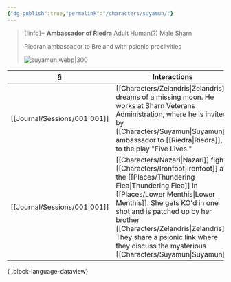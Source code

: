 ```yaml
---
{"dg-publish":true,"permalink":"/characters/suyamun/"}
---
```


> [!info]+
> **Ambassador of Riedra**
> Adult Human(?) Male
> Sharn
> 
> Riedran ambassador to Breland with psionic proclivities
> 
> ![suyamun.webp|300](/img/user/z_attachments/suyamun.webp)

| §                                | Interactions                                                                                                                                                                                                                       |
| -------------------------------- | ---------------------------------------------------------------------------------------------------------------------------------------------------------------------------------------------------------------------------------- |
| [[Journal/Sessions/001\|001]] | [[Characters/Zelandris\|Zelandris]] dreams of a missing moon. He works at Sharn Veterans Administration, where he is invited by [[Characters/Suyamun\|Suyamun]], ambassador to [[Riedra\|Riedra]], to the play "Five Lives."                                                         |
| [[Journal/Sessions/001\|001]] | [[Characters/Nazari\|Nazari]] fights [[Characters/Ironfoot\|Ironfoot]] at the [[Places/Thundering Flea\|Thundering Flea]] in [[Places/Lower Menthis\|Lower Menthis]]. She gets KO'd in one shot and is patched up by her brother [[Characters/Zelandris\|Zelandris]]. They share a psionic link where they discuss the mysterious [[Characters/Suyamun\|Suyamun]]. |

{ .block-language-dataview}